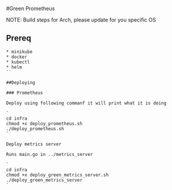 #Green Prometheus

NOTE: Build steps for Arch, please update for you specific OS

## Prereq

```
* minikube
* docker
* kubectl
* helm
``

##Deploying

### Prometheus

Deploy using following commanf it will print what it is doing

`
cd infra
chmod +x deploy_prometheus.sh
./deploy_prometheus.sh
`

Deploy metrics server

Runs main.go in ../metrics_server

`
cd infra
chmod +x deploy_green_metrics_server.sh
./deploy_green_metrics_server
`


